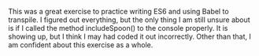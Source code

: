 This was a great exercise to practice writing ES6 and using Babel to transpile. I figured out everything, but the only thing I am still unsure about is if I called the method includeSpoon() to the console properly. It is showing up, but I think I may had coded it out incorrectly. Other than that, I am confident about this exercise as a whole.
